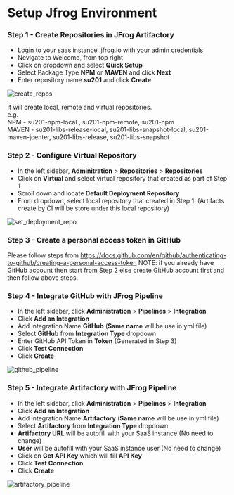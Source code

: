 # Setup Jfrog Environment

### Step 1 - Create Repositories in JFrog Artifactory

- Login to your saas instance <XXXXX>.jfrog.io with  your admin credentials
- Nevigate to Welcome, <user> from top right
- Click on dropdown and select **Quick Setup**
- Select Package Type **NPM** or **MAVEN** and click **Next**
- Enter repository name **su201** and click **Create**

![create_repos](https://user-images.githubusercontent.com/7561138/117177841-4f254e80-ad86-11eb-8184-20ffbe5c7af9.gif)


It will create local, remote and virtual repositories.<br/> e.g. <br/> NPM - su201-npm-local , su201-npm-remote, su201-npm <br/> MAVEN - su201-libs-release-local, su201-libs-snapshot-local, su201-maven-jcenter, su201-libs-release, su201-libs-snapshot

### Step 2 - Configure Virtual Repository

- In the left sidebar, **Adminitration** > **Repositories** > **Repositories**
- Click on **Virtual** and select virtual repository that created as part of Step 1
- Scroll down and locate **Default Deployment Repository**
- From dropdown, select local repository that created in Step 1. (Artifacts create by CI will be store under this local repository)

![set_deployment_repo](https://user-images.githubusercontent.com/7561138/117177860-53516c00-ad86-11eb-905f-31128c8e164d.gif)








### Step 3 - Create a personal access token in GitHub

Please follow steps from https://docs.github.com/en/github/authenticating-to-github/creating-a-personal-access-token 
NOTE: if you already have GitHub account then start from Step 2 else create GitHub account first and then follow above steps.

### Step 4 - Integrate GitHub with JFrog Pipeline

- In the left sidebar, click **Administration** > **Pipelines** > **Integration**
- Click **Add an Integration**
- Add integration Name **GitHub** (**Same name** will be use in yml file)
- Select **GitHub** from **Integration Type** dropdown
- Enter GitHub API Token in **Token** (Generated in Step 3)
- Click **Test Connection** 
- Click **Create**

![github_pipeline](https://user-images.githubusercontent.com/7561138/117182982-dd500380-ad8b-11eb-919d-9b051158bd1a.gif)


### Step 5 - Integrate Artifactory with JFrog Pipeline

- In the left sidebar, click **Administration** > **Pipelines** > **Integration**
- Click **Add an Integration**
- Add integration Name **Artifactory** (**Same name** will be use in yml file)
- Select **Artifactory** from **Integration Type** dropdown
- **Artifactory URL** will be autofill with your SaaS instance (No need to change)
- **User** will be autofill with your SaaS instance user (No need to change)
- Click on **Get API Key** which will fill **API Key** 
- Click **Test Connection** 
- Click **Create**

![artifactory_pipeline](https://user-images.githubusercontent.com/7561138/117183054-f658b480-ad8b-11eb-9e9a-c07e3a415cbd.gif)

